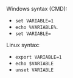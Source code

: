 Windows syntax (CMD):
- `set VARIABLE=1`
- `echo %VARIABLE%`.
- `set VARIABLE=`

Linux syntax:
- `export VARIABLE=1`
- `echo $VARIABLE`
- `unset VARIABLE`

